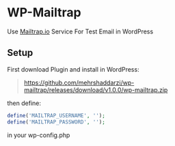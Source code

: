 # WP-Mailtrap
Use [Mailtrap.io](https://Mailtrap.io) Service For Test Email in WordPress

## Setup

First download Plugin and install in WordPress:

> https://github.com/mehrshaddarzi/wp-mailtrap/releases/download/v1.0.0/wp-mailtrap.zip

then define:

```php
define('MAILTRAP_USERNAME', '');
define('MAILTRAP_PASSWORD', '');
```

in your wp-config.php
